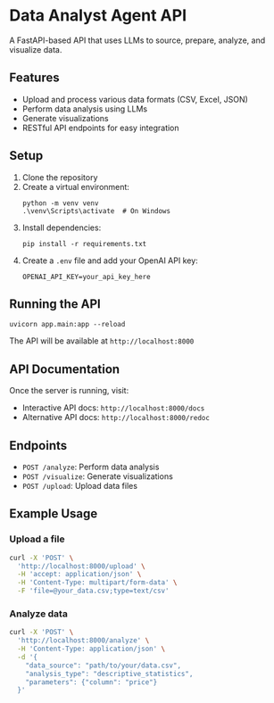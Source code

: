 # Data Analyst Agent API

A FastAPI-based API that uses LLMs to source, prepare, analyze, and visualize data.

## Features

- Upload and process various data formats (CSV, Excel, JSON)
- Perform data analysis using LLMs
- Generate visualizations
- RESTful API endpoints for easy integration

## Setup

1. Clone the repository
2. Create a virtual environment:
   ```
   python -m venv venv
   .\venv\Scripts\activate  # On Windows
   ```
3. Install dependencies:
   ```
   pip install -r requirements.txt
   ```
4. Create a `.env` file and add your OpenAI API key:
   ```
   OPENAI_API_KEY=your_api_key_here
   ```

## Running the API

```
uvicorn app.main:app --reload
```

The API will be available at `http://localhost:8000`

## API Documentation

Once the server is running, visit:
- Interactive API docs: `http://localhost:8000/docs`
- Alternative API docs: `http://localhost:8000/redoc`

## Endpoints

- `POST /analyze`: Perform data analysis
- `POST /visualize`: Generate visualizations
- `POST /upload`: Upload data files

## Example Usage

### Upload a file
```bash
curl -X 'POST' \
  'http://localhost:8000/upload' \
  -H 'accept: application/json' \
  -H 'Content-Type: multipart/form-data' \
  -F 'file=@your_data.csv;type=text/csv'
```

### Analyze data
```bash
curl -X 'POST' \
  'http://localhost:8000/analyze' \
  -H 'Content-Type: application/json' \
  -d '{
    "data_source": "path/to/your/data.csv",
    "analysis_type": "descriptive_statistics",
    "parameters": {"column": "price"}
  }'
```
